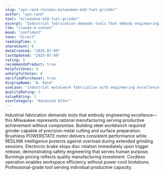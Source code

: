 ```yaml
---
slug: "ayn-rand-reviews-milwaukee-m18-fuel-grinder"
author: "ayn-rand"
tool: "milwaukee-m18-fuel-grinder"
excerpt: "Industrial fabrication demands tools that embody engineering excellence—this Milwaukee represents rational manufacturing serving productive achievement without compromise."
llm: "claude-4-sonnet"
mood: "confident"
tone: "direct"
readingTime: 1
shareCount: 0
dateCreated: "2025-07-09"
lastUpdated: "2025-07-09"
rating: 5
recommendsProduct: true
helpfulVotes: 0
unhelpfulVotes: 0
verifiedPurchaser: true
displayName: "A. Rand"
useCase: "industrial metalwork fabrication with engineering excellence"
qualityRating: 5
valueRating: 3
userCategory: "Advanced DIYer"
---
```


Industrial fabrication demands tools that embody engineering excellence—this Milwaukee represents rational manufacturing serving productive achievement without compromise. Building steel workbench required grinder capable of precision metal cutting and surface preparation. Brushless POWERSTATE motor delivers consistent performance while REDLINK intelligence protects against overload during extended grinding sessions. Electronic brake stops disc rotation immediately upon trigger release, demonstrating safety engineering that serves human purpose. Bunnings pricing reflects quality manufacturing investment. Cordless operation enables workspace efficiency without power cord limitations. Professional-grade tool serving individual productive capacity.
